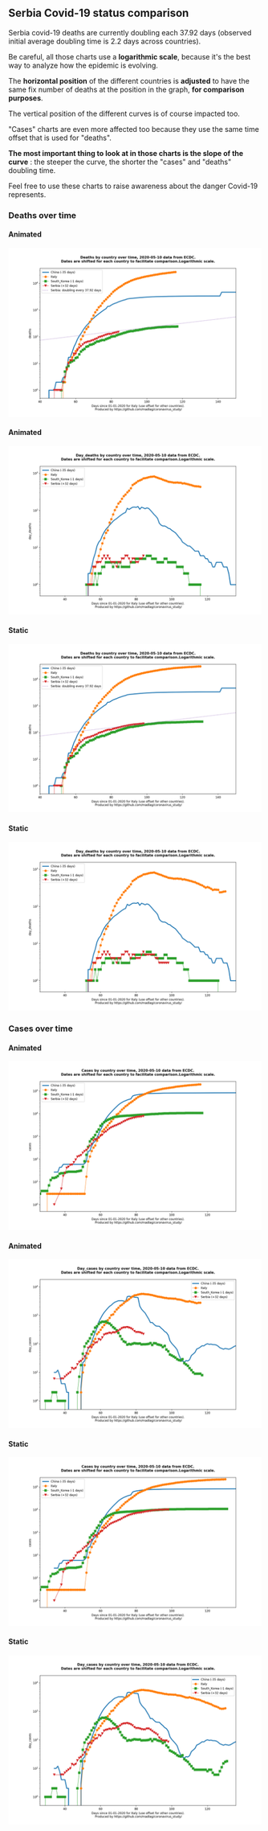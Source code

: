 ## Serbia Covid-19 status comparison 

Serbia covid-19 deaths are currently doubling each 37.92 days (observed initial average doubling time is 2.2 days across countries).



Be careful, all those charts use a **logarithmic scale**, because it's the best way to analyze how the epidemic is evolving.
 
The **horizontal position** of the different countries is **adjusted** to have the same fix number of deaths at the position in the graph, **for comparison purposes**.

The vertical position of the different curves is of course impacted too.

"Cases" charts are even more affected too because they use the same time offset that is used for "deaths".

**The most important thing to look at in those charts is the slope of the curve** : the steeper the curve, the shorter the "cases" and "deaths" doubling time.

Feel free to use these charts to raise awareness about the danger Covid-19 represents. 


 
### Deaths over time
 
#### Animated
![Serbia covid-19 deaths animated chart](https://raw.githubusercontent.com/madlag/coronavirus_study/master/notebooks/graphs/2020-05-10/countries/Serbia/2020-05-10_Serbia_deaths.gif "Serbia covid-19 deaths animated chart")   
 
#### Animated
![Serbia covid-19 daily deaths animated chart](https://raw.githubusercontent.com/madlag/coronavirus_study/master/notebooks/graphs/2020-05-10/countries/Serbia/2020-05-10_Serbia_day_deaths.gif "Serbia covid-19 day_deaths animated chart")   
 
#### Static
![Serbia covid-19 deaths static chart](https://raw.githubusercontent.com/madlag/coronavirus_study/master/notebooks/graphs/2020-05-10/countries/Serbia/2020-05-10_Serbia_deaths.png "Serbia covid-19 deaths static chart")   
 
#### Static
![Serbia covid-19 daily deaths static chart](https://raw.githubusercontent.com/madlag/coronavirus_study/master/notebooks/graphs/2020-05-10/countries/Serbia/2020-05-10_Serbia_day_deaths.png "Serbia covid-19 day_deaths static chart")   

 
### Cases over time
 
#### Animated
![Serbia covid-19 cases animated chart](https://raw.githubusercontent.com/madlag/coronavirus_study/master/notebooks/graphs/2020-05-10/countries/Serbia/2020-05-10_Serbia_cases.gif "Serbia covid-19 cases animated chart")   
 
#### Animated
![Serbia covid-19 daily cases animated chart](https://raw.githubusercontent.com/madlag/coronavirus_study/master/notebooks/graphs/2020-05-10/countries/Serbia/2020-05-10_Serbia_day_cases.gif "Serbia covid-19 day_cases animated chart")   
 
#### Static
![Serbia covid-19 cases static chart](https://raw.githubusercontent.com/madlag/coronavirus_study/master/notebooks/graphs/2020-05-10/countries/Serbia/2020-05-10_Serbia_cases.png "Serbia covid-19 cases static chart")   
 
#### Static
![Serbia covid-19 daily cases static chart](https://raw.githubusercontent.com/madlag/coronavirus_study/master/notebooks/graphs/2020-05-10/countries/Serbia/2020-05-10_Serbia_day_cases.png "Serbia covid-19 day_cases static chart")   

